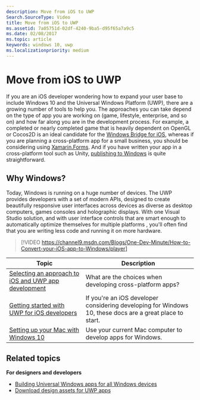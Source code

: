 ```yaml
---
description: Move from iOS to UWP
Search.SourceType: Video
title: Move from iOS to UWP
ms.assetid: 7a05751d-02df-4240-9ba5-d95f65a7a9c5
ms.date: 02/08/2017
ms.topic: article
keywords: windows 10, uwp
ms.localizationpriority: medium
---
```

# Move from iOS to UWP

If you are an iOS developer wondering how to expand your user base to include Windows 10 and the Universal Windows Platform (UWP), there are a growing number of tools to help you. The approaches you can take depend on the type of app you are working on (game, lifestyle, enterprise, and so on) and how far along you are in the development process. For example, a completed or nearly completed game that is heavily dependent on OpenGL or Cocos2D is an ideal candidate for the [Windows Bridge for iOS](https://developer.microsoft.com/windows/bridges/ios), whereas if you are planning a cross-platform app for a small business, you should be considering using [Xamarin.Forms](https://docs.microsoft.com/xamarin/xamarin-forms/). And if you have written your app in a cross-platform tool such as Unity, [publishing to Windows](https://blogs.unity3d.com/2015/09/09/windows-10-universal-apps-in-unity-5-2/) is quite straightforward.

## Why Windows?

Today, Windows is running on a huge number of devices. The UWP provides developers with a set of modern APIs, designed to create beautifully responsive user interfaces across devices as diverse as desktop computers, games consoles and holographic displays. With one Visual Studio solution, and with user interface controls that are smart enough to automatically optimize themselves for multiple platforms , you'll often find that you are writing less code and running it on more hardware.

> [!VIDEO https://channel9.msdn.com/Blogs/One-Dev-Minute/How-to-Convert-your-iOS-app-to-Windows/player]

| Topic | Description |
|-------|-------------|
| [Selecting an approach to iOS and UWP app development](selecting-an-approach-to-ios-and-uwp-app-development.md) | What are the choices when developing cross-platform apps? |
| [Getting started with UWP for iOS developers](getting-started-with-uwp-for-ios-developers.md) | If you're an iOS developer considering developing for Windows 10, these docs are a great place to start. |
| [Setting up your Mac with Windows 10](setting-up-your-mac-with-windows-10.md) | Use your current Mac computer to develop apps for Windows. |

## Related topics

**For designers and developers**
* [Building Universal Windows apps for all Windows devices](https://docs.microsoft.com/windows/uwp/get-started/universal-application-platform-guide)
* [Download design assets for UWP apps](https://docs.microsoft.com/windows/uwp/design/downloads/index)
